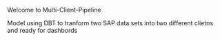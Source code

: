 Welcome to Multi-Client-Pipeline

Model using DBT to tranform two SAP data sets into two different clietns and ready for dashbords
